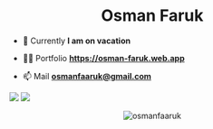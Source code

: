 <h1 align="center">Osman Faruk</h1>

- 🌱 Currently **I am on vacation**

- 👨‍💻 Portfolio **https://osman-faruk.web.app**

- 📫 Mail **osmanfaaruk@gmail.com**



<!-- - 📝 Resume **<a href="https://drive.google.com/file/d/1pR_NcHGGCVdh33bLl1ZRiYfZmGOjTaKU/view?usp=sharing">View</a>** -->

 <a href="https://www.linkedin.com/in/osmanfaaruk/" target="_blank"><img src="https://img.icons8.com/doodle/40/000000/linkedin--v2.png"/></a> <a href="https://twitter.com/osmanfaaruk" target="_blank"/><img src="https://img.icons8.com/doodle/40/000000/twitter--v1.png"/></a>


<!-- <h3 align="left">Languages and Tools:</h3>
<p align="left"> <a href="https://developer.mozilla.org/en-US/docs/Web/JavaScript" target="_blank"> <img src="https://raw.githubusercontent.com/devicons/devicon/master/icons/javascript/javascript-original.svg" alt="javascript" width="40" height="40"/> </a>  <a href="https://www.typescriptlang.org/" target="_blank"> <img src="https://raw.githubusercontent.com/devicons/devicon/master/icons/typescript/typescript-original.svg" alt="typescript" width="40" height="40"/> </a> <a href="https://www.python.org" target="_blank"> <img src="https://raw.githubusercontent.com/devicons/devicon/master/icons/python/python-original.svg" alt="python" width="40" height="40"/> </a> <a href="https://reactjs.org/" target="_blank"> <img src="https://raw.githubusercontent.com/devicons/devicon/master/icons/react/react-original-wordmark.svg" alt="react" width="40" height="40"/> </a> <a href="https://nextjs.org/" target="_blank"> <img src="https://cdn.worldvectorlogo.com/logos/nextjs-3.svg" alt="nextjs" width="40" height="40"/> </a> <a href="https://nodejs.org" target="_blank"> <img src="https://raw.githubusercontent.com/devicons/devicon/master/icons/nodejs/nodejs-original-wordmark.svg" alt="nodejs" width="40" height="40"/> </a> <a href="https://expressjs.com" target="_blank"> <img src="https://raw.githubusercontent.com/devicons/devicon/master/icons/express/express-original-wordmark.svg" alt="express" width="40" height="40"/> </a> <a href="https://sass-lang.com" target="_blank"> <img src="https://raw.githubusercontent.com/devicons/devicon/master/icons/sass/sass-original.svg" alt="sass" width="40" height="40"/> </a>  <a href="https://www.mongodb.com/" target="_blank"> <img src="https://raw.githubusercontent.com/devicons/devicon/master/icons/mongodb/mongodb-original-wordmark.svg" alt="mongodb" width="40" height="40"/> </a>
<a href="https://git-scm.com/" target="_blank"> <img src="https://www.vectorlogo.zone/logos/git-scm/git-scm-icon.svg" alt="git" width="40" height="40"/> </a> <a href="https://redux.js.org" target="_blank"> <img src="https://raw.githubusercontent.com/devicons/devicon/master/icons/redux/redux-original.svg" alt="redux" width="40" height="40"/> </a></p>
<br/> -->

<p align="center"><img  src="https://github-readme-stats.vercel.app/api/top-langs?username=osmanfaaruk&show_icons=true&locale=en&layout=compact" alt="osmanfaaruk" /></p>


<!-- <p>&nbsp;<img align="center" src="https://github-readme-stats.vercel.app/api?username=usmanfaroqq&show_icons=true&locale=en" alt="usmanfaroqq" /></p> -->


<!-- ![programming](https://user-images.githubusercontent.com/76783473/116920820-ebf7c700-ac74-11eb-9825-f56f61d8bc6e.gif) -->

